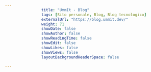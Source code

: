 ---
                title: "UmmIt - Blog"
                tags: [Sito personale, Blog, Blog tecnologico]
                externalUrl: "https://blog.ummit.dev/"
                weight: 71
                showDate: false
                showAuthor: false
                showReadingTime: false
                showEdit: false
                showLikes: false
                showViews: false
                layoutBackgroundHeaderSpace: false
                ---

